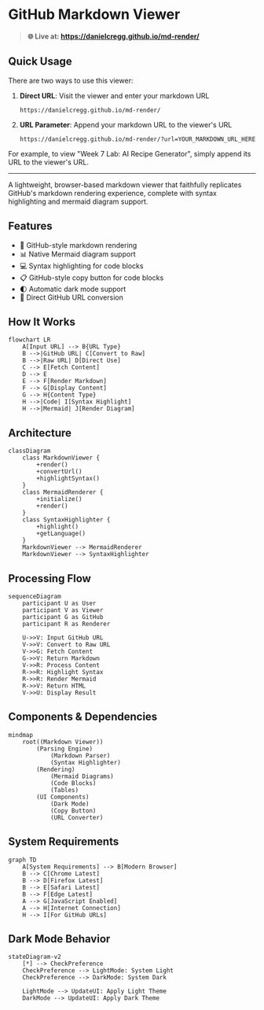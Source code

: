 # GitHub Markdown Viewer

> **🌐 Live at: https://danielcregg.github.io/md-render/**

## Quick Usage

There are two ways to use this viewer:

1. **Direct URL**: Visit the viewer and enter your markdown URL
   ```
   https://danielcregg.github.io/md-render/
   ```

2. **URL Parameter**: Append your markdown URL to the viewer's URL
   ```
   https://danielcregg.github.io/md-render/?url=YOUR_MARKDOWN_URL_HERE
   ```

For example, to view "Week 7 Lab: AI Recipe Generator", simply append its URL to the viewer's URL.

---

A lightweight, browser-based markdown viewer that faithfully replicates GitHub's markdown rendering experience, complete with syntax highlighting and mermaid diagram support.

## Features

- 🎨 GitHub-style markdown rendering
- 📊 Native Mermaid diagram support
- 💻 Syntax highlighting for code blocks
- 📋 GitHub-style copy button for code blocks
- 🌓 Automatic dark mode support
- 🔄 Direct GitHub URL conversion

## How It Works

```mermaid
flowchart LR
    A[Input URL] --> B{URL Type}
    B -->|GitHub URL| C[Convert to Raw]
    B -->|Raw URL| D[Direct Use]
    C --> E[Fetch Content]
    D --> E
    E --> F[Render Markdown]
    F --> G[Display Content]
    G --> H{Content Type}
    H -->|Code| I[Syntax Highlight]
    H -->|Mermaid| J[Render Diagram]
```

## Architecture

```mermaid
classDiagram
    class MarkdownViewer {
        +render()
        +convertUrl()
        +highlightSyntax()
    }
    class MermaidRenderer {
        +initialize()
        +render()
    }
    class SyntaxHighlighter {
        +highlight()
        +getLanguage()
    }
    MarkdownViewer --> MermaidRenderer
    MarkdownViewer --> SyntaxHighlighter
```

## Processing Flow

```mermaid
sequenceDiagram
    participant U as User
    participant V as Viewer
    participant G as GitHub
    participant R as Renderer

    U->>V: Input GitHub URL
    V->>V: Convert to Raw URL
    V->>G: Fetch Content
    G->>V: Return Markdown
    V->>R: Process Content
    R->>R: Highlight Syntax
    R->>R: Render Mermaid
    R->>V: Return HTML
    V->>U: Display Result
```

## Components & Dependencies

```mermaid
mindmap
    root((Markdown Viewer))
        (Parsing Engine)
            (Markdown Parser)
            (Syntax Highlighter)
        (Rendering)
            (Mermaid Diagrams)
            (Code Blocks)
            (Tables)
        (UI Components)
            (Dark Mode)
            (Copy Button)
            (URL Converter)
```

## System Requirements

```mermaid
graph TD
    A[System Requirements] --> B[Modern Browser]
    B --> C[Chrome Latest]
    B --> D[Firefox Latest]
    B --> E[Safari Latest]
    B --> F[Edge Latest]
    A --> G[JavaScript Enabled]
    A --> H[Internet Connection]
    H --> I[For GitHub URLs]
```

## Dark Mode Behavior

```mermaid
stateDiagram-v2
    [*] --> CheckPreference
    CheckPreference --> LightMode: System Light
    CheckPreference --> DarkMode: System Dark
    
    LightMode --> UpdateUI: Apply Light Theme
    DarkMode --> UpdateUI: Apply Dark Theme
